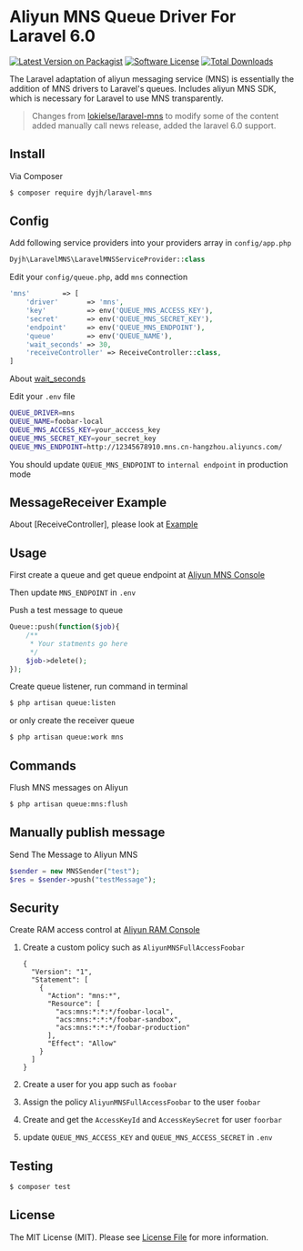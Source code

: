 # Aliyun MNS Queue Driver For Laravel 6.0

[![Latest Version on Packagist][ico-version]][link-packagist]
[![Software License][ico-license]](LICENSE.md)
[![Total Downloads][ico-downloads]][link-downloads]


The Laravel adaptation of aliyun messaging service (MNS) is essentially the addition of MNS drivers to Laravel's queues. Includes aliyun MNS SDK, which is necessary for Laravel to use MNS transparently.

 > Changes from [lokielse/laravel-mns](https://github.com/lokielse/laravel-mns) to modify some of the content added manually call news release, added the laravel 6.0 support.

## Install

Via Composer

``` bash
$ composer require dyjh/laravel-mns
```

## Config

Add following service providers into your providers array in `config/app.php`

``` php
Dyjh\LaravelMNS\LaravelMNSServiceProvider::class
```

Edit your `config/queue.php`, add `mns` connection

```php
'mns'        => [
	'driver'       => 'mns',
	'key'          => env('QUEUE_MNS_ACCESS_KEY'),
	'secret'       => env('QUEUE_MNS_SECRET_KEY'),
	'endpoint'     => env('QUEUE_MNS_ENDPOINT'),
	'queue'        => env('QUEUE_NAME'),
	'wait_seconds' => 30,
    'receiveController' => ReceiveController::class,
]
```
About [wait_seconds](https://help.aliyun.com/document_detail/35136.html)

Edit your `.env` file

```bash
QUEUE_DRIVER=mns
QUEUE_NAME=foobar-local
QUEUE_MNS_ACCESS_KEY=your_acccess_key
QUEUE_MNS_SECRET_KEY=your_secret_key
QUEUE_MNS_ENDPOINT=http://12345678910.mns.cn-hangzhou.aliyuncs.com/
```
You should update `QUEUE_MNS_ENDPOINT` to `internal endpoint` in production mode
## MessageReceiver Example

About [ReceiveController], please look at [Example](ReceiveExample.php)

## Usage

First create a queue and get queue endpoint at [Aliyun MNS Console](https://mns.console.aliyun.com/)

Then update `MNS_ENDPOINT` in `.env`

Push a test message to queue

```php
Queue::push(function($job){
	/**
	 * Your statments go here
	 */
	$job->delete();
});
```

Create queue listener, run command in terminal

```bash
$ php artisan queue:listen
```
or only create the receiver queue

```bash
$ php artisan queue:work mns
```
## Commands
Flush MNS messages on Aliyun

```bash
$ php artisan queue:mns:flush
```
## Manually publish message
Send The Message to Aliyun MNS

```php
$sender = new MNSSender("test");
$res = $sender->push("testMessage");
```

## Security

Create RAM access control at [Aliyun RAM Console](https://ram.console.aliyun.com)

1. Create a custom policy such as `AliyunMNSFullAccessFoobar`

	```
	{
	  "Version": "1",
	  "Statement": [
		{
		  "Action": "mns:*",
		  "Resource": [
			"acs:mns:*:*:*/foobar-local",
			"acs:mns:*:*:*/foobar-sandbox",
			"acs:mns:*:*:*/foobar-production"
		  ],
		  "Effect": "Allow"
		}
	  ]
	}
	```

2. Create a user for you app such as `foobar`

3. Assign the policy `AliyunMNSFullAccessFoobar` to the user `foobar`

4. Create and get the `AccessKeyId` and `AccessKeySecret` for user `foorbar`

5. update `QUEUE_MNS_ACCESS_KEY` and `QUEUE_MNS_ACCESS_SECRET` in `.env`

## Testing

``` bash
$ composer test
```

## License

The MIT License (MIT). Please see [License File](LICENSE.md) for more information.

[ico-version]: https://img.shields.io/packagist/v/dyjh/laravel-mns.svg?style=flat-square
[ico-license]: https://img.shields.io/badge/license-MIT-brightgreen.svg?style=flat-square
[ico-downloads]: https://img.shields.io/packagist/dt/dyjh/laravel-mns.svg?style=flat-square

[link-packagist]: https://packagist.org/packages/dyjh/laravel-mns
[link-downloads]: https://packagist.org/packages/dyjh/laravel-mns
[link-author]: https://github.com/dyjh
